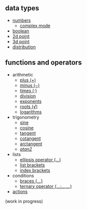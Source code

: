 ## data types

* [numbers](datatypes/number)
    * [complex mode](datatypes/complex)
* [boolean](datatypes/boolean)
* [2d point](datatypes/2dpoint)
* [3d point](datatypes/3dpoint)
* [distribution](datatypes/dist)

## functions and operators

* arithmetic
    * [plus (+)](funcs/plus)
    * [minus (−)](funcs/minus)
    * [times (⋅)](funcs/times)
    * [division](funcs/divide)
    * [exponents](funcs/exponent)
    * [roots (√)](funcs/root)
    * [logarithms](funcs/logarithm)
* trigonometry
    * [sine](funcs/sin)
    * [cosine](funcs/cos)
    * [tangent](funcs/tan)
    * [cotangent](funcs/cot)
    * [arctangent](funcs/arctan)
    * *[atan2](funcs/arctan2)*
* lists
    * [ellipsis operator (…)](funcs/ellipsis)
    * [list brackets](funcs/listbracket)
    * [index brackets](funcs/indexbracket)
* conditions
    * [braces {…}](funcs/brace)
    * [ternary operator (…:…,…)](funcs/ifthenelse)
* [actions](funcs/actions)


(work in progress)
